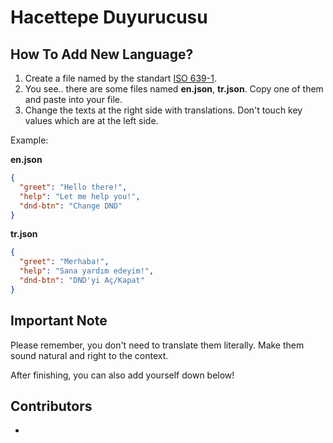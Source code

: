 # Hacettepe Duyurucusu

## How To Add New Language?

1. Create a file named by the standart [ISO 639-1](https://en.wikipedia.org/wiki/List_of_ISO_639-1_codes).
2. You see.. there are some files named **en.json**, **tr.json**. Copy one of them and paste into your file.
3. Change the texts at the right side with translations. Don't touch key values which are at the left side.

Example:

**en.json**
```json
{
  "greet": "Hello there!",
  "help": "Let me help you!",
  "dnd-btn": "Change DND"
}
```

**tr.json**
```json
{
  "greet": "Merhaba!",
  "help": "Sana yardım edeyim!",
  "dnd-btn": "DND'yi Aç/Kapat"
}
```

## Important Note

Please remember, you don't need to translate them literally. Make them sound natural and right to the context.

After finishing, you can also add yourself down below!

## Contributors

- 
